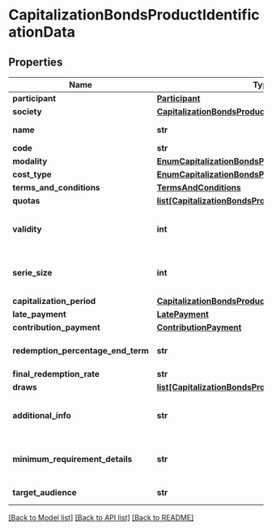 # CapitalizationBondsProductIdentificationData

## Properties
Name | Type | Description | Notes
------------ | ------------- | ------------- | -------------
**participant** | [**Participant**](Participant.md) |  | 
**society** | [**CapitalizationBondsProductIdentificationDataSociety**](CapitalizationBondsProductIdentificationDataSociety.md) |  | 
**name** | **str** | Nome comercial do produto, pelo qual é identificado nos canais de distribuição e atendimento da sociedade. | 
**code** | **str** | Código único a ser definido pela sociedade. | 
**modality** | [**EnumCapitalizationBondsProductModality**](EnumCapitalizationBondsProductModality.md) |  | 
**cost_type** | [**EnumCapitalizationBondsProductCostType**](EnumCapitalizationBondsProductCostType.md) |  | 
**terms_and_conditions** | [**TermsAndConditions**](TermsAndConditions.md) |  | 
**quotas** | [**list[CapitalizationBondsProductQuota]**](CapitalizationBondsProductQuota.md) | Informações relativas às taxas da Quotas praticadas para cada Parcela | 
**validity** | **int** | Período entre a data de início e a data final para constituição do capital a ser pago ao(s) titular(es) do direito de resgate. Prazo de vigência do título de capitalização em meses (Resolução CNSP 384/20). Em meses. | [optional] 
**serie_size** | **int** | Os títulos de capitalização que prevejam sorteio devem ser estruturados em séries, ou seja, em sequências ou em grupos de títulos submetidos às mesmas condições e características, à exceção do valor do pagamento. | [optional] 
**capitalization_period** | [**CapitalizationBondsProductCapitalizationPeriod**](CapitalizationBondsProductCapitalizationPeriod.md) |  | 
**late_payment** | [**LatePayment**](LatePayment.md) |  | 
**contribution_payment** | [**ContributionPayment**](ContributionPayment.md) |  | 
**redemption_percentage_end_term** | **str** | Percentual mínimo da soma das contribuições efetuadas que poderá ser resgatado ao final da vigência, tendo como condição os pagamentos das parcelas nos respectivos vencimentos. | 
**final_redemption_rate** | **str** | Valor percentual (%) de resgate final permitido. | 
**draws** | [**list[CapitalizationBondsProductPrizeDraw]**](CapitalizationBondsProductPrizeDraw.md) | Informações relativas aos Sorteios | 
**additional_info** | **str** | Campo aberto (possibilidade de incluir URL) Observação: As URLs são limitadas a 2048 caracteres mas, para o contexto do Open Insurance , foi adotado a metade deste tamanho (1024). tamanho p.ex.  ‘https://ACME.exemplo/capitalizacao/tradicional/pdf/condicoes_gerais. | 
**minimum_requirement_details** | **str** | Campo aberto (possibilidade de incluir URL). Observação: As URLs são limitadas a 2048 caracteres mas, para o contexto do Open Insurance , foi adotado a metade deste tamanho (1024). tamanho. p.ex. ‘https://ACME.exemplo/capitalizacao/tradicional/pdf/condicoes_gerais.’  | [optional] 
**target_audience** | **str** | A considerar os domínios abaixo:    1. Pessoa Natural   2. Pessoa Jurídica   3. Ambas (Pessoa Natural e Jurídica)   4. NA  | 

[[Back to Model list]](../README.md#documentation-for-models) [[Back to API list]](../README.md#documentation-for-api-endpoints) [[Back to README]](../README.md)

